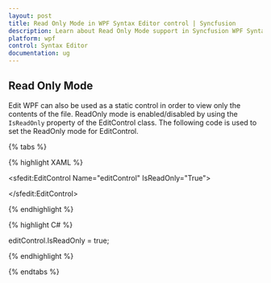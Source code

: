 ```yaml
---
layout: post
title: Read Only Mode in WPF Syntax Editor control | Syncfusion
description: Learn about Read Only Mode support in Syncfusion WPF Syntax Editor control and more.
platform: wpf
control: Syntax Editor
documentation: ug
---
```


## Read Only Mode

Edit WPF can also be used as a static control in order to view only the contents of the file. ReadOnly mode is enabled/disabled by using the `IsReadOnly` property of the EditControl class. The following code is used to set the ReadOnly mode for EditControl.

{% tabs %}

{% highlight XAML %}


<sfedit:EditControl Name="editControl" IsReadOnly="True">

</sfedit:EditControl>



{% endhighlight %}

{% highlight C# %}

editControl.IsReadOnly = true;

{% endhighlight %}

{% endtabs %}